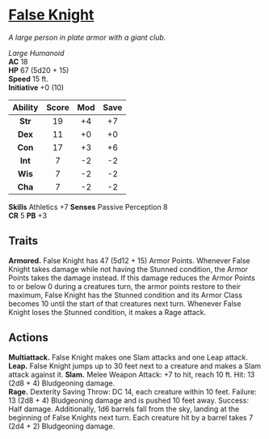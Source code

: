 # [False Knight](https://hollowknight.wiki/w/False_Knight)

*A large person in plate armor with a giant club.*

*Large Humanoid*  
**AC** 18  
**HP** 67 (5d20 + 15)  
**Speed** 15 ft.  
**Initiative** +0 (10)  

| Ability | Score | Mod | Save |
|:-------:|:-----:|:---:|:----:|
| **Str** | 19    | +4  | +7   |
| **Dex** | 11    | +0  | +0   |
| **Con** | 17    | +3  | +6   |
| **Int** | 7     | -2  | -2   |
| **Wis** | 7     | -2  | -2   |
| **Cha** | 7     | -2  | -2   |

**Skills** Athletics +7
**Senses** Passive Perception 8  
**CR** 5 **PB** +3  

## Traits

**Armored.** False Knight has 47 (5d12 + 15) Armor Points. Whenever False Knight takes damage while not having the Stunned condition, the Armor Points takes the damage instead. If this damage reduces the Armor Points to or below 0 during a creatures turn, the armor points restore to their maximum, False Knight has the Stunned condition and its Armor Class becomes 10 until the start of that creatures next turn. Whenever False Knight loses the Stunned condition, it makes a Rage attack.

## Actions

**Multiattack.** False Knight makes one Slam attacks and one Leap attack.  
**Leap.** False Knight jumps up to 30 feet next to a creature and makes a Slam attack against it.
**Slam.** Melee Weapon Attack: +7 to hit, reach 10 ft. Hit: 13 (2d8 + 4) Bludgeoning damage.  
**Rage.** Dexterity Saving Throw: DC 14, each creature within 10 feet. Failure: 13 (2d8 + 4) Bludgeoning damage and is pushed 10 feet away. Success: Half damage. Additionally, 1d6 barrels fall from the sky, landing at the beginning of False Knights next turn. Each creature hit by a barrel takes 7 (2d4 + 2) Bludgeoning damage.
